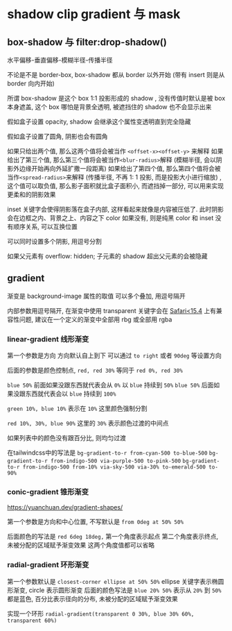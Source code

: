 # shadow clip gradient 与 mask

## box-shadow 与 filter:drop-shadow()

水平偏移-垂直偏移-模糊半径-传播半径

不论是不是 border-box, box-shadow 都从 border 以外开始 (带有 insert 则是从 border 向内开始)

所谓 box-shadow 是这个 box 1:1 投影形成的 shadow , 没有传值时默认是被 box 本身遮盖, 这个 box 哪怕是背景全透明, 被遮挡住的 shadow 也不会显示出来

假如盒子设置 opacity, shadow 会继承这个属性变透明直到完全隐藏

假如盒子设置了圆角, 阴影也会有圆角

如果只给出两个值, 那么这两个值将会被当作 `<offset-x><offset-y>` 来解释
如果给出了第三个值, 那么第三个值将会被当作`<blur-radius>`解释 (模糊半径, 会以阴影外边缘开始再向外延扩撒一段距离)
如果给出了第四个值, 那么第四个值将会被当作`<spread-radius>`来解释 (传播半径, 不再 1: 1 投影, 而是投影大小进行缩放) , 这个值可以取负值, 那么影子面积就比盒子面积小, 而遮挡掉一部分, 可以用来实现更柔和的阴影效果

inset 关键字会使得阴影落在盒子内部, 这样看起来就像是内容被压低了. 此时阴影会在边框之内、背景之上、内容之下
color 如果没有, 则是纯黑
color 和 inset 没有顺序关系, 可以互换位置

可以同时设置多个阴影, 用逗号分割

如果父元素有 overflow: hidden;
子元素的 shadow 超出父元素的会被隐藏

## gradient

渐变是 background-image 属性的取值
可以多个叠加, 用逗号隔开

内部参数用逗号隔开,
在渐变中使用 transparent 关键字会在 [Safari<15.4](https://bugs.webkit.org/show_bug.cgi?id=150940) 上有兼容性问题, 建议在一个定义的渐变中全部用 rbg 或全部用 rgba

### linear-gradient 线形渐变

第一个参数是方向
方向默认自上到下
可以通过 `to right` 或者 `90deg` 等设置方向

后面的参数是颜色控制点,
`red, red 30%` 等同于 `red 0%, red 30%`

`blue 50%` 前面如果没跟东西就代表会从 `0%` 以 `blue` 持续到 `50%`
`blue 50%` 后面如果没跟东西就代表会以 `blue` 持续到 `100%`

`green 10%, blue 10%` 表示在 `10%` 这里颜色强制分割

`red 10%, 30%, blue 90%` 这里的 `30%` 表示颜色过渡的中间点

如果列表中的颜色没有跟百分比, 则均匀过渡

在tailwindcss中的写法是
`bg-gradient-to-r from-cyan-500 to-blue-500`
`bg-gradient-to-r from-indigo-500 via-purple-500 to-pink-500`
`bg-gradient-to-r from-indigo-500 from-10% via-sky-500 via-30% to-emerald-500 to-90%`

### conic-gradient 锥形渐变

https://yuanchuan.dev/gradient-shapes/

第一个参数是方向和中心位置, 不写默认是 `from 0deg at 50% 50%`

后面颜色的写法是 `red 6deg 18deg,` 第一个角度表示起点 第二个角度表示终点, 未被分配的区域赋予渐变效果
这两个角度值都可以省略

### radial-gradient 环形渐变

第一个参数默认是 `closest-corner ellipse at 50% 50%` ellipse 关键字表示椭圆形渐变, circle 表示圆形渐变
后面的颜色写法是 `blue 20% 50%` 表示从 `20%` 到 `50%` 都是蓝色, 百分比表示径向的分布, 未被分配的区域赋予渐变效果

实现一个环形 `radial-gradient(transparent 0 30%, blue 30% 60%, transparent 60%)`
